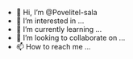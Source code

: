 - 👋 Hi, I’m @Povelitel-sala
- 👀 I’m interested in ...
- 🌱 I’m currently learning ...
- 💞️ I’m looking to collaborate on ...
- 📫 How to reach me ...

<!---
Povelitel-sala/Povelitel-sala is a ✨ special ✨ repository because its `README.md` (this file) appears on your GitHub profile.
You can click the Preview link to take a look at your changes.
--->
